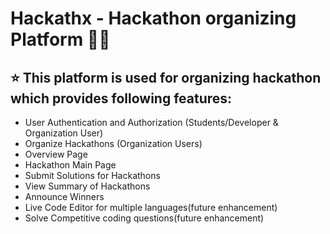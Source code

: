 # Hackathx - Hackathon organizing Platform 👨‍💻
   
## ⭐ This platform is used for organizing hackathon which provides following features:
- User Authentication and Authorization (Students/Developer & Organization User)
- Organize Hackathons (Organization Users)
- Overview Page
- Hackathon Main Page
- Submit Solutions for Hackathons
- View Summary of Hackathons
- Announce Winners
- Live Code Editor for multiple languages(future enhancement)
- Solve Competitive coding questions(future enhancement)

